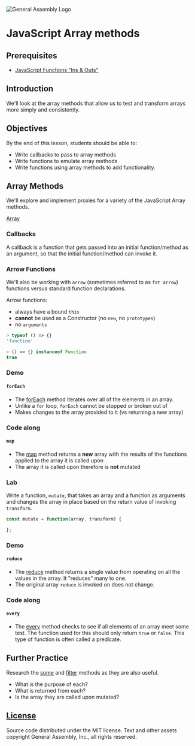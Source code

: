 ![General Assembly Logo](http://i.imgur.com/ke8USTq.png)

# JavaScript Array methods

## Prerequisites

-  [JavaScript Functions "Ins & Outs"](https://github.com/ga-wdi-boston/js-functions-ins-and-outs)

## Introduction

We'll look at the array methods that allow us to test and transform arrays more simply and consistently.

## Objectives

By the end of this lesson, students should be able to:

-  Write callbacks to pass to array methods
-  Write functions to emulate array methods
-  Write functions using array methods to add functionality.

## Array Methods

We'll explore and implement proxies for a variety of the JavaScript Array methods.

[Array](https://developer.mozilla.org/en-US/docs/Web/JavaScript/Reference/Global_Objects/Array)

### Callbacks

A callback is a function that gets passed into an initial function/method as an argument, so that the initial function/method can invoke it.

### Arrow Functions

We'll also be working with `arrow` (sometimes referred to as `fat arrow`) functions versus standard function declarations.

Arrow functions:

-  always have a bound `this`
-  **cannot** be used as a Constructor (no `new`, no `prototypes`)
-  no `arguments`

```js
> typeof () => {}
'function'

> () => {} instanceof Function
true

```

### Demo

#### `forEach`

-  The [forEach](https://developer.mozilla.org/en-US/docs/Web/JavaScript/Reference/Global_Objects/Array/forEach) method iterates over all of the elements in an array.
-  Unlike a `for` loop, `forEach` cannot be stopped or broken out of
-  Makes changes to the array provided to it (vs returning a new array)

### Code along

#### `map`

-  The [map](https://developer.mozilla.org/en-US/docs/Web/JavaScript/Reference/Global_Objects/Array/map) method returns a **new** array with the results of the functions applied to the array it is called upon
- The array it is called upon therefore is **not** mutated

### Lab

Write a function, `mutate`, that takes an array and a function as arguments and changes the array in place based on the return value of invoking `transform`.

```js
const mutate = function(array, transform) {

};
```

### Demo

#### `reduce`

-  The [reduce](https://developer.mozilla.org/en-US/docs/Web/JavaScript/Reference/Global_Objects/Array/Reduce) method returns a single value from operating on all the values in the array.  It "reduces" many to one.
-  The original array `reduce` is invoked on does not change.

### Code along

#### `every`

-  The [every](https://developer.mozilla.org/en-US/docs/Web/JavaScript/Reference/Global_Objects/Array/every) method checks to see if all elements of an array meet some test.  The function used for this should only return `true` or `false`.  This type of function is often called a predicate.

## Further Practice

Research the [some](https://developer.mozilla.org/en-US/docs/Web/JavaScript/Reference/Global_Objects/Array/some) and [filter](https://developer.mozilla.org/en-US/docs/Web/JavaScript/Reference/Global_Objects/Array/filter) methods as they are also useful.

-  What is the purpose of each?
-  What is returned from each?
-  Is the array they are called upon mutated?

## [License](LICENSE)

Source code distributed under the MIT license. Text and other assets copyright
General Assembly, Inc., all rights reserved.
